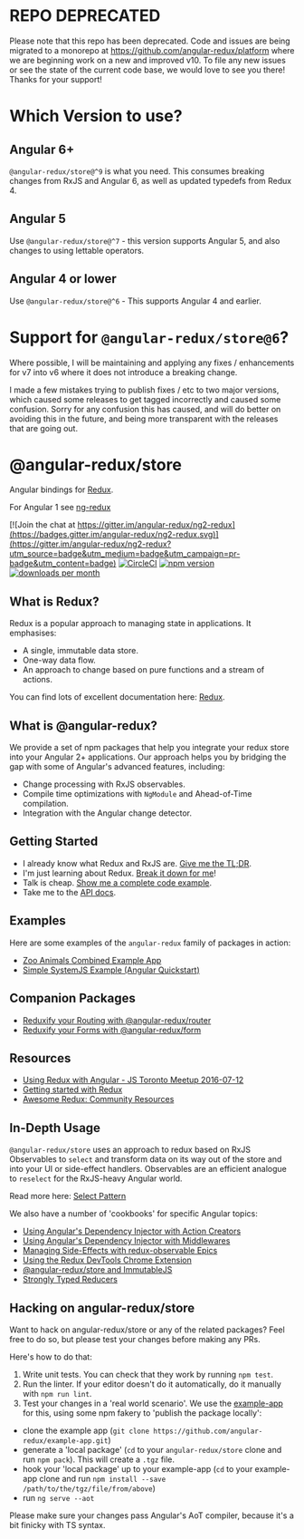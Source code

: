 # ****REPO DEPRECATED****

Please note that this repo has been deprecated. Code and issues are being migrated to a monorepo at https://github.com/angular-redux/platform where we are beginning work on a new and improved v10. To file any new issues or see the state of the current code base, we would love to see you there! Thanks for your support!

# Which Version to use?

## Angular 6+

`@angular-redux/store@^9` is what you need. This consumes breaking changes from RxJS and Angular 6, as well as updated typedefs from Redux 4.

## Angular 5

Use `@angular-redux/store@^7` - this version supports Angular 5, and also changes to using lettable operators.

## Angular 4 or lower

Use `@angular-redux/store@^6` - This supports Angular 4 and earlier.

# Support for `@angular-redux/store@6`?

Where possible, I will be maintaining and applying any fixes / enhancements for v7 into v6 where it does not introduce a breaking change.

I made a few mistakes trying to publish fixes / etc to two major versions, which caused some releases to get tagged incorrectly and caused some confusion. Sorry for any confusion this has caused, and will do better on avoiding this in the future, and being more transparent with the releases that are going out.

# @angular-redux/store

Angular bindings for [Redux](https://github.com/reactjs/redux).

For Angular 1 see [ng-redux](https://github.com/wbuchwalter/ng-redux)

[![Join the chat at https://gitter.im/angular-redux/ng2-redux](https://badges.gitter.im/angular-redux/ng2-redux.svg)](https://gitter.im/angular-redux/ng2-redux?utm_source=badge&utm_medium=badge&utm_campaign=pr-badge&utm_content=badge)
[![CircleCI](https://img.shields.io/circleci/project/github/angular-redux/store.svg)](https://github.com/angular-redux/store)
[![npm version](https://img.shields.io/npm/v/@angular-redux/store.svg)](https://www.npmjs.com/package/@angular-redux/store)
[![downloads per month](https://img.shields.io/npm/dm/@angular-redux/store.svg)](https://www.npmjs.com/package/@angular-redux/store)

## What is Redux?

Redux is a popular approach to managing state in applications. It emphasises:

* A single, immutable data store.
* One-way data flow.
* An approach to change based on pure functions and a stream of actions.

You can find lots of excellent documentation here: [Redux](http://redux.js.org/).

## What is @angular-redux?

We provide a set of npm packages that help you integrate your redux store
into your Angular 2+ applications. Our approach helps you by bridging the gap
with some of Angular's advanced features, including:

* Change processing with RxJS observables.
* Compile time optimizations with `NgModule` and Ahead-of-Time compilation.
* Integration with the Angular change detector.

## Getting Started

* I already know what Redux and RxJS are. [Give me the TL;DR](https://github.com/angular-redux/store/blob/master/articles/quickstart.md).
* I'm just learning about Redux. [Break it down for me](https://github.com/angular-redux/store/blob/master/articles/intro-tutorial.md)!
* Talk is cheap. [Show me a complete code example](https://github.com/angular-redux/example-app).
* Take me to the [API docs](https://angular-redux.github.io/store).

## Examples

Here are some examples of the `angular-redux` family of packages in action:

* [Zoo Animals Combined Example App](https://github.com/angular-redux/example-app)
* [Simple SystemJS Example (Angular Quickstart)](https://github.com/angular-redux/system-js-example)

## Companion Packages

* [Reduxify your Routing with @angular-redux/router](https://github.com/angular-redux/router)
* [Reduxify your Forms with @angular-redux/form](https://github.com/angular-redux/form)

## Resources

* [Using Redux with Angular - JS Toronto Meetup 2016-07-12](https://www.youtube.com/watch?v=s4xr2avwv3s)
* [Getting started with Redux](https://egghead.io/courses/getting-started-with-redux)
* [Awesome Redux: Community Resources](https://github.com/xgrommx/awesome-redux)

## In-Depth Usage

`@angular-redux/store` uses an approach to redux based on RxJS Observables to `select` and transform
data on its way out of the store and into your UI or side-effect handlers. Observables
are an efficient analogue to `reselect` for the RxJS-heavy Angular world.

Read more here: [Select Pattern](https://github.com/angular-redux/store/blob/master/articles/select-pattern.md)

We also have a number of 'cookbooks' for specific Angular topics:

* [Using Angular's Dependency Injector with Action Creators](https://github.com/angular-redux/store/blob/master/articles/action-creator-service.md)
* [Using Angular's Dependency Injector with Middlewares](https://github.com/angular-redux/store/blob/master/articles/di-middleware.md)
* [Managing Side-Effects with redux-observable Epics](https://github.com/angular-redux/store/blob/master/articles/epics.md)
* [Using the Redux DevTools Chrome Extension](https://github.com/angular-redux/store/blob/master/articles/redux-dev-tools.md)
* [@angular-redux/store and ImmutableJS](https://github.com/angular-redux/store/blob/master/articles/immutable-js.md)
* [Strongly Typed Reducers](https://github.com/angular-redux/store/blob/master/articles/strongly-typed-reducers.md)

## Hacking on angular-redux/store

Want to hack on angular-redux/store or any of the related packages? Feel free to do so, but please test your changes before making any PRs.

Here's how to do that:

1. Write unit tests. You can check that they work by running
`npm test`.
2. Run the linter. If your editor doesn't do it automatically, do it
manually with `npm run lint`.
3. Test your changes in a 'real world scenario'. We use the [example-app](https://github.com/angular-redux/example-app) for this, using some npm
fakery to 'publish the package locally':

* clone the example app (`git clone https://github.com/angular-redux/example-app.git`)
* generate a 'local package' (`cd` to your `angular-redux/store` clone and run `npm pack`). This will create a `.tgz` file.
* hook your 'local package' up to your example-app (`cd` to your example-app clone and run `npm install --save /path/to/the/tgz/file/from/above`)
* run `ng serve --aot`

Please make sure your changes pass Angular's AoT compiler, because it's a bit finicky with TS syntax.
